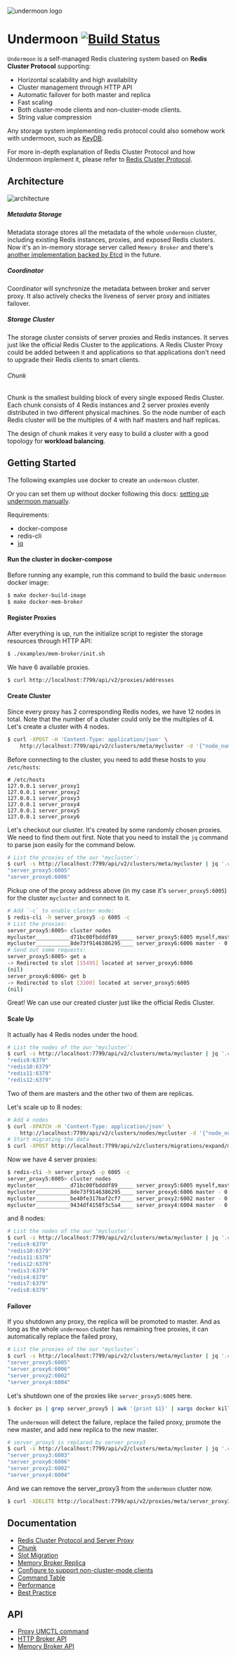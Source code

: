 ![undermoon logo](docs/undermoon-logo.svg)

# Undermoon [![Build Status](https://travis-ci.com/doyoubi/undermoon.svg?branch=master)](https://travis-ci.com/doyoubi/undermoon)
`Undermoon` is a self-managed Redis clustering system based on **Redis Cluster Protocol** supporting:

- Horizontal scalability and high availability
- Cluster management through HTTP API
- Automatic failover for both master and replica
- Fast scaling
- Both cluster-mode clients and non-cluster-mode clients.
- String value compression

Any storage system implementing redis protocol could also somehow work with undermoon,
such as [KeyDB](https://github.com/JohnSully/KeyDB).

For more in-depth explanation of Redis Cluster Protocol and how Undermoon implement it,
please refer to [Redis Cluster Protocol](./docs/redis_cluster_protocol.md).

## Architecture
![architecture](docs/architecture.svg)
##### Metadata Storage
Metadata storage stores all the metadata of the whole `undermoon` cluster,
including existing Redis instances, proxies, and exposed Redis clusters.
Now it's an in-memory storage server called `Memory Broker`
and there's [another implementation backed by Etcd](https://github.com/doyoubi/overmoon) in the future.

##### Coordinator
Coordinator will synchronize the metadata between broker and server proxy.
It also actively checks the liveness of server proxy and initiates failover.

##### Storage Cluster
The storage cluster consists of server proxies and Redis instances.
It serves just like the official Redis Cluster to the applications.
A Redis Cluster Proxy could be added between it and applications
so that applications don't need to upgrade their Redis clients to smart clients.

###### Chunk
Chunk is the smallest building block of every single exposed Redis Cluster.
Each chunk consists of 4 Redis instances and 2 server proxies evenly distributed in two different physical machines.
So the node number of each Redis cluster will be the multiples of 4 with half masters and half replicas.

The design of chunk makes it very easy to build a cluster with a good topology for **workload balancing**.

## Getting Started
The following examples use docker to create an `undermoon` cluster.

Or you can set them up without docker following this docs: [setting up undermoon manually](docs/set_up_manually.md).

Requirements:

- docker-compose
- redis-cli
- [jq](https://stedolan.github.io/jq/)

#### Run the cluster in docker-compose
Before running any example, run this command to build the basic `undermoon` docker image:
```bash
$ make docker-build-image
$ make docker-mem-broker
```

#### Register Proxies
After everything is up, run the initialize script to register the storage resources through HTTP API:
```bash
$ ./examples/mem-broker/init.sh
```

We have 6 available proxies.
```bash
$ curl http://localhost:7799/api/v2/proxies/addresses
```

#### Create Cluster
Since every proxy has 2 corresponding Redis nodes, we have 12 nodes in total.
Note that the number of a cluster could only be the multiples of 4.
Let's create a cluster with 4 nodes.
```bash
$ curl -XPOST -H 'Content-Type: application/json' \
    http://localhost:7799/api/v2/clusters/meta/mycluster -d '{"node_number": 4}'
```

Before connecting to the cluster, you need to add these hosts to you `/etc/hosts`:
```
# /etc/hosts
127.0.0.1 server_proxy1
127.0.0.1 server_proxy2
127.0.0.1 server_proxy3
127.0.0.1 server_proxy4
127.0.0.1 server_proxy5
127.0.0.1 server_proxy6
```

Let's checkout our cluster. It's created by some randomly chosen proxies.
We need to find them out first.
Note that you need to install the `jq` command to parse json easily for the command below.

```bash
# List the proxies of the our "mycluster`:
$ curl -s http://localhost:7799/api/v2/clusters/meta/mycluster | jq '.cluster.nodes[].proxy_address' | uniq
"server_proxy5:6005"
"server_proxy6:6006"
```

Pickup one of the proxy address above (in my case it's `server_proxy5:6005`) for the cluster `mycluster` and connect to it.

```bash
# Add `-c` to enable cluster mode:
$ redis-cli -h server_proxy5 -p 6005 -c
# List the proxies:
server_proxy5:6005> cluster nodes
mycluster___________d71bc00fbdddf89_____ server_proxy5:6005 myself,master - 0 0 7 connected 0-8191
mycluster___________8de73f9146386295____ server_proxy6:6006 master - 0 0 7 connected 8192-16383
# Send out some requests:
server_proxy5:6005> get a
-> Redirected to slot [15495] located at server_proxy6:6006
(nil)
server_proxy6:6006> get b
-> Redirected to slot [3300] located at server_proxy5:6005
(nil)
```
Great! We can use our created cluster just like the official Redis Cluster.

#### Scale Up
It actually has 4 Redis nodes under the hood.
```bash
# List the nodes of the our "mycluster`:
$ curl -s http://localhost:7799/api/v2/clusters/meta/mycluster | jq '.cluster.nodes[].address'
"redis9:6379"
"redis10:6379"
"redis11:6379"
"redis12:6379"
```
Two of them are masters and the other two of them are replicas.

Let's scale up to 8 nodes:
```bash
# Add 4 nodes
$ curl -XPATCH -H 'Content-Type: application/json' \
    http://localhost:7799/api/v2/clusters/nodes/mycluster -d '{"node_number": 4}'
# Start migrating the data
$ curl -XPOST http://localhost:7799/api/v2/clusters/migrations/expand/mycluster
```

Now we have 4 server proxies:
```bash
$ redis-cli -h server_proxy5 -p 6005 -c
server_proxy5:6005> cluster nodes
mycluster___________d71bc00fbdddf89_____ server_proxy5:6005 myself,master - 0 0 12 connected 0-4095
mycluster___________8de73f9146386295____ server_proxy6:6006 master - 0 0 12 connected 8192-12287
mycluster___________be40fe317baf2cf7____ server_proxy2:6002 master - 0 0 12 connected 4096-8191
mycluster___________9434df4158f3c5a4____ server_proxy4:6004 master - 0 0 12 connected 12288-16383
```

and 8 nodes:
```bash
# List the nodes of the our "mycluster`:
$ curl -s http://localhost:7799/api/v2/clusters/meta/mycluster | jq '.cluster.nodes[].address'
"redis9:6379"
"redis10:6379"
"redis11:6379"
"redis12:6379"
"redis3:6379"
"redis4:6379"
"redis7:6379"
"redis8:6379"
```

#### Failover
If you shutdown any proxy, the replica will be promoted to master.
And as long as the whole `undermoon` cluster has remaining free proxies,
it can automatically replace the failed proxy,

```bash
# List the proxies of the our "mycluster`:
$ curl -s http://localhost:7799/api/v2/clusters/meta/mycluster | jq '.cluster.nodes[].proxy_address' | uniq
"server_proxy5:6005"
"server_proxy6:6006"
"server_proxy2:6002"
"server_proxy4:6004"
```

Let's shutdown one of the proxies like `server_proxy5:6005` here.
```bash
$ docker ps | grep server_proxy5 | awk '{print $1}' | xargs docker kill
```

The `undermoon` will detect the failure, replace the failed proxy, promote the new master, and add new replica to the new master.
```bash
# server_proxy5 is replaced by server_proxy3
$ curl -s http://localhost:7799/api/v2/clusters/meta/mycluster | jq '.cluster.nodes[].proxy_address' | uniq
"server_proxy3:6003"
"server_proxy6:6006"
"server_proxy2:6002"
"server_proxy4:6004"
```

And we can remove the server_proxy3 from the `undermoon` cluster now.
```bash
$ curl -XDELETE http://localhost:7799/api/v2/proxies/meta/server_proxy3:6003
```

## Documentation
- [Redis Cluster Protocol and Server Proxy](./docs/redis_cluster_protocol.md)
- [Chunk](./docs/chunk.md)
- [Slot Migration](./docs/slots_migration.md)
- [Memory Broker Replica](./docs/mem_broker_replica.md)
- [Configure to support non-cluster-mode clients](./docs/active_redirection.md)
- [Command Table](./docs/command_table.md)
- [Performance](./docs/performance.md)
- [Best Practice](./docs/best_practice.md)

## API
- [Proxy UMCTL command](./docs/meta_command.md)
- [HTTP Broker API](./docs/broker_http_api.md)
- [Memory Broker API](./docs/memory_broker_api.md)
